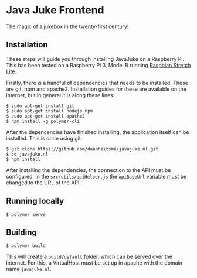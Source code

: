 # Java Juke Frontend
The magic of a jukebox in the twenty-first century!


## Installation
These steps will guide you through installing JavaJuke on a Raspberry Pi. This has been tested on a Raspberry Pi 3, Model B running [Raspbian Stretch Lite](https://www.raspberrypi.org/downloads/raspbian/).

Firstly, there is a handful of dependencies that needs to be installed. These are git, npm and apache2. Installation guides for these are available on the internet, but in general it is along these lines:
```
$ sudo apt-get install git
$ sudo apt-get install nodejs npm
$ sudo apt-get install apache2
$ npm install -g polymer-cli
```

After the depencencies have finished installing, the application itself can be installed. This is done using git.
```
$ git clone https://github.com/daanhaitsma/javajuke.nl.git
$ cd javajuke.nl
$ npm install
```
After installing the dependencies, the connection to the API must be configured. In the `src/utils/apiHelper.js` the `apiBaseUrl` variable must be changed to the URL of the API.

## Running locally
```
$ polymer serve
```

## Building
```
$ polymer build
```

This will create a `build/default` folder, which can be served over the internet. For this, a VirtualHost must be set up in apache with the domain name `javajuke.nl`.
